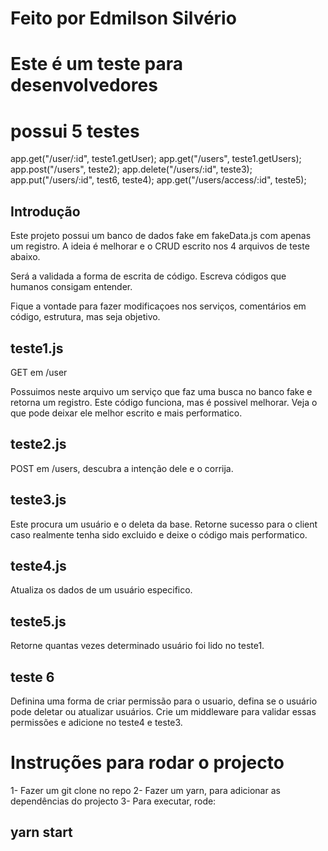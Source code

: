 # Feito por Edmilson Silvério

# Este é um teste para desenvolvedores

# possui 5 testes

app.get("/user/:id", teste1.getUser);
app.get("/users", teste1.getUsers);
app.post("/users", teste2);
app.delete("/users/:id", teste3);
app.put("/users/:id", test6, teste4);
app.get("/users/access/:id", teste5);

## Introdução

Este projeto possui um banco de dados fake em fakeData.js com apenas um registro.
A ideia é melhorar e o CRUD escrito nos 4 arquivos de teste abaixo.

Será a validada a forma de escrita de código.
Escreva códigos que humanos consigam entender.

Fique a vontade para fazer modificaçoes nos serviços, comentários em código, estrutura, mas seja objetivo.

## teste1.js

GET em /user

Possuimos neste arquivo um serviço que faz uma busca no banco fake e retorna um registro.
Este código funciona, mas é possivel melhorar.
Veja o que pode deixar ele melhor escrito e mais performatico.

## teste2.js

POST em /users, descubra a intenção dele e o corrija.

## teste3.js

Este procura um usuário e o deleta da base.
Retorne sucesso para o client caso realmente tenha sido excluido e deixe o código mais performatico.

## teste4.js

Atualiza os dados de um usuário especifico.

## teste5.js

Retorne quantas vezes determinado usuário foi lido no teste1.

## teste 6

Definina uma forma de criar permissão para o usuario, defina se o usuário pode deletar ou atualizar usuários. Crie um middleware para validar essas permissões e adicione no teste4 e teste3.

# Instruções para rodar o projecto

1- Fazer um git clone no repo
2- Fazer um yarn, para adicionar as dependências do projecto
3- Para executar, rode:

## yarn start
